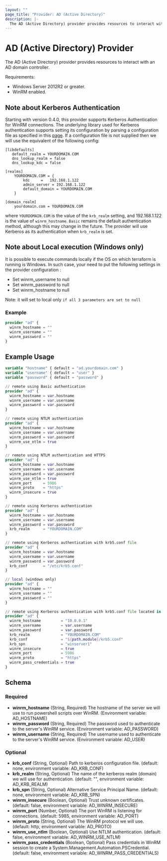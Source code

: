 ```yaml
---
layout: ""
page_title: "Provider: AD (Active Directory)"
description: |-
  The AD (Active Directory) provider provides resources to interact with an AD domain controller .
---
```


# AD (Active Directory) Provider

The AD (Active Directory) provider provides resources to interact with an AD domain controller.

Requirements:
 - Windows Server 2012R2 or greater.
 - WinRM enabled.

## Note about Kerberos Authentication

Starting with version 0.4.0, this provider supports Kerberos Authentication for WinRM connections.
The underlying library used for Kerberos authentication supports setting its configuration by parsing
a configuration file as specified in this [page](https://web.mit.edu/kerberos/krb5-1.12/doc/admin/conf_files/krb5_conf.html).
If a configuration file is not supplied then we will use the equivalent of the following config:

```
[libdefaults]
   default_realm = YOURDOMAIN.COM
   dns_lookup_realm = false
   dns_lookup_kdc = false

[realms]
	YOURDOMAIN.COM = {
        kdc 	= 	192.168.1.122
        admin_server = 192.168.1.122
        default_domain = YOURDOMAIN.COM
	}

[domain_realm]
	yourdomain.com = YOURDOMAIN.COM
```

where `YOURDOMAIN.COM` is the value of the `krb_realm` setting, and 192.168.1.122 is the value of `winrm_hostname`.
`Basic` remains the default authentication method, although this may change in the future. The provider will use
Kerberos as its authentication when `krb_realm` is set.

## Note about Local execution (Windows only)

It is possible to execute commands locally if the OS on which terraform is running is Windows.
In such case, your need to put the following settings in the provider configuration :

- Set winrm_username to null
- Set winrm_password to null
- Set winrm_hostname to null

Note: it will set to local only `if all 3 parameters are set to null`

### Example
```terraform
provider "ad" {
  winrm_hostname = ""
  winrm_username = ""
  winrm_password = ""
}
```

 ## Example Usage

```terraform
variable "hostname" { default = "ad.yourdomain.com" }
variable "username" { default = "user" }
variable "password" { default = "password" }

// remote using Basic authentication
provider "ad" {
  winrm_hostname = var.hostname
  winrm_username = var.username
  winrm_password = var.password
}

// remote using NTLM authentication
provider "ad" {
  winrm_hostname = var.hostname
  winrm_username = var.username
  winrm_password = var.password
  winrm_use_ntlm = true
}

// remote using NTLM authentication and HTTPS
provider "ad" {
  winrm_hostname = var.hostname
  winrm_username = var.username
  winrm_password = var.password
  winrm_use_ntlm = true
  winrm_port     = 5986
  winrm_proto    = "https"
  winrm_insecure = true
}

// remote using Kerberos authentication
provider "ad" {
  winrm_hostname = var.hostname
  winrm_username = var.username
  winrm_password = var.password
  krb_realm      = "YOURDOMAIN.COM"
}

// remote using Kerberos authentication with krb5.conf file
provider "ad" {
  winrm_hostname = var.hostname
  winrm_username = var.username
  winrm_password = var.password
  krb_conf       = "/etc/krb5.conf"
}

// local (windows only)
provider "ad" {
  winrm_hostname = ""
  winrm_username = ""
  winrm_password = ""
}

// remote using Kerberos authentication with krb5.conf file located in module when remote is not a Domain Controller
provider "ad" {
  winrm_hostname         = "10.0.0.1"
  winrm_username         = var.username
  winrm_password         = var.password
  krb_realm              = "YOURDOMAIN.COM"
  krb_conf               = "${path.module}/krb5.conf"
  krb_spn                = "winserver1"
  winrm_insecure         = true
  winrm_port             = 5986
  winrm_proto            = "https"
  winrm_pass_credentials = true
}
```

## Schema

### Required

- **winrm_hostname** (String, Required) The hostname of the server we will use to run powershell scripts over WinRM. (Environment variable: AD_HOSTNAME)
- **winrm_password** (String, Required) The password used to authenticate to the server's WinRM service. (Environment variable: AD_PASSWORD)
- **winrm_username** (String, Required) The username used to authenticate to the server's WinRM service. (Environment variable: AD_USER)

### Optional

- **krb_conf** (String, Optional) Path to kerberos configuration file. (default: none, environment variable: AD_KRB_CONF)
- **krb_realm** (String, Optional) The name of the kerberos realm (domain) we will use for authentication. (default: "", environment variable: AD_KRB_REALM)
- **krb_spn** (String, Optional) Alternative Service Principal Name. (default: none, environment variable: AD_KRB_SPN)
- **winrm_insecure** (Boolean, Optional) Trust unknown certificates. (default: false, environment variable: AD_WINRM_INSECURE)
- **winrm_port** (Number, Optional) The port WinRM is listening for connections. (default: 5985, environment variable: AD_PORT)
- **winrm_proto** (String, Optional) The WinRM protocol we will use. (default: http, environment variable: AD_PROTO)
- **winrm_use_ntlm** (Boolean, Optional) Use NTLM authentication. (default: false, environment variable: AD_WINRM_USE_NTLM)
- **winrm_pass_credentials** (Boolean, Optional) Pass credentials in WinRM session to create a System.Management.Automation.PSCredential. (default: false, environment variable: AD_WINRM_PASS_CREDENTIALS)
